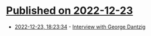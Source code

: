 # [Published on 2022-12-23](index.md)

* [2022-12-23, 18:23:34](https://news.ycombinator.com/item?id=34109012) - [Interview with George Dantzig](https://www.informs.org/Explore/History-of-O.R.-Excellence/Oral-Histories/George-Dantzig)
